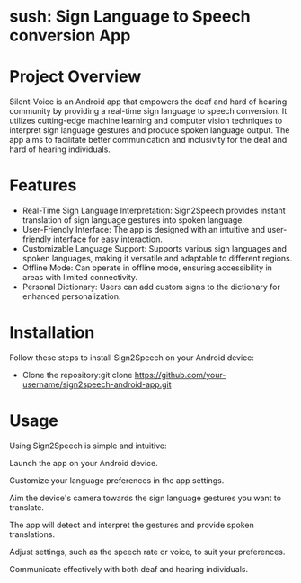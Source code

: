 # sush: Sign Language to Speech conversion App
# Project Overview
Silent-Voice is an Android app that empowers the deaf and hard of hearing community by providing a real-time sign language to speech conversion. It utilizes cutting-edge machine learning and computer vision techniques to interpret sign language gestures and produce spoken language output. The app aims to facilitate better communication and inclusivity for the deaf and hard of hearing individuals.
# Features
* Real-Time Sign Language Interpretation: Sign2Speech provides instant translation of sign language gestures into spoken language.
* User-Friendly Interface: The app is designed with an intuitive and user-friendly interface for easy interaction.
* Customizable Language Support: Supports various sign languages and spoken languages, making it versatile and adaptable to different regions.
* Offline Mode: Can operate in offline mode, ensuring accessibility in areas with limited connectivity.
* Personal Dictionary: Users can add custom signs to the dictionary for enhanced personalization.
# Installation
Follow these steps to install Sign2Speech on your Android device:

* Clone the repository:git clone https://github.com/your-username/sign2speech-android-app.git
# Usage
Using Sign2Speech is simple and intuitive:

Launch the app on your Android device.

Customize your language preferences in the app settings.

Aim the device's camera towards the sign language gestures you want to translate.

The app will detect and interpret the gestures and provide spoken translations.

Adjust settings, such as the speech rate or voice, to suit your preferences.

Communicate effectively with both deaf and hearing individuals.
